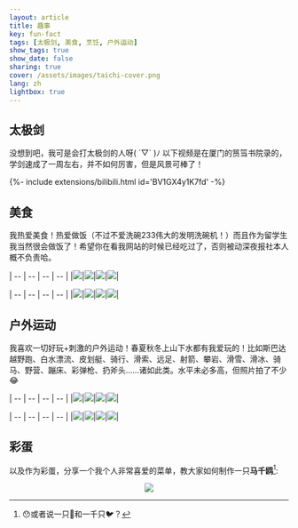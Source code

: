 ```yaml
---
layout: article
title: 趣事
key: fun-fact
tags: [太极剑, 美食, 烹饪, 户外运动]
show_tags: true
show_date: false
sharing: true
cover: /assets/images/taichi-cover.png
lang: zh
lightbox: true
---
```


<!--more-->

## 太极剑

没想到吧，我可是会打太极剑的人呀( ´▽` )ﾉ 以下视频是在厦门的筼筜书院录的，学剑速成了一周左右，并不如何厉害，但是风景可棒了！

<div>{%- include extensions/bilibili.html id='BV1GX4y1K7fd' -%}</div>

## 美食

我热爱美食！热爱做饭（不过不爱洗碗233伟大的发明洗碗机！）而且作为留学生我当然很会做饭了！希望你在看我网站的时候已经吃过了，否则被动深夜报社本人概不负责哈。

| -- | -- | -- | -- |
|![](/assets/images/food-1.jpg)|![](/assets/images/food-2.jpg)|![](/assets/images/food-3.jpg)|![](/assets/images/food-4.jpg)|

| -- | -- | -- | -- |
|![](/assets/images/food-5.jpg)|![](/assets/images/food-6.jpg)|![](/assets/images/food-7.jpg)|![](/assets/images/food-8.jpg)|

## 户外运动

我喜欢一切好玩+刺激的户外运动！春夏秋冬上山下水都有我爱玩的！比如斯巴达越野跑、白水漂流、皮划艇、骑行、滑索、远足、射箭、攀岩、滑雪、滑冰、骑马、野营、蹦床、彩弹枪、扔斧头……诸如此类。水平未必多高，但照片拍了不少 :joy:

| -- | -- | -- | -- |
|![](/assets/images/sport-1.jpg)|![](/assets/images/sport-2.jpg)|![](/assets/images/sport-3.jpg)|![](/assets/images/sport-4.jpg)|

| -- | -- | -- | -- |
|![](/assets/images/sport-5.jpg)|![](/assets/images/sport-6.jpg)|![](/assets/images/sport-7.jpg)|![](/assets/images/sport-8.jpg)|

## 彩蛋

以及作为彩蛋，分享一个我个人非常喜爱的菜单，教大家如何制作一只**马千鸥**[^1]:
<center>
  <img class="image image--xl" src="/assets/images/recipe-me-zh.jpg">
</center>

[^1]: 😯或者说一只🐎和一千只🐦？
